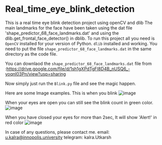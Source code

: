 # Real_time_eye_blink_detection
This is a real time eye blink detection project using openCV and dlib
The main landmarks for the face have been taken using the dat file 'shape_predictor_68_face_landmarks.dat' and using the dlib.get_frontal_face_detector() in dblib.
To run this project all you need is `OpenCV` installed for your version of Python.
`dlib` installed and working.
You need to put the file `shape_predictor_68_face_landmarks.dat` in the same directory as the code file.

You can downlaod the `shape_predictor_68_face_landmarks.dat` file from :https://drive.google.com/file/d/1sh1gXPdTgFl8D4B_nUSQ6_-yoqnl03Pn/view?usp=sharing

Now simply just run the `Blink.py` file and see the magic happen.


Here are some Image examples.
This is when you blink
![image](https://user-images.githubusercontent.com/42469374/116015540-47590200-a642-11eb-9647-3c6e9841f86d.png)


When your eyes are open you can still see the blink count in green color.
![image](https://user-images.githubusercontent.com/42469374/116015599-82f3cc00-a642-11eb-9fa2-2c45de48c199.png)


When you have closed your eyes for more than 2sec, It will show 'Alert!' in red color
![image](https://user-images.githubusercontent.com/42469374/116015626-99018c80-a642-11eb-94f7-8f53b1d74355.png)

In case of any questions, please contact me.
email: u.kalra@innopolis.university
telegram: kalra.Utkarsh
